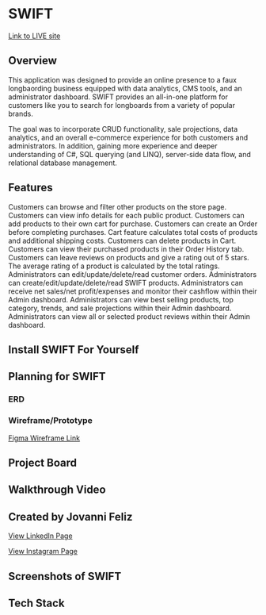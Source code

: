 # SWIFT
[Link to LIVE site]()

## Overview
This application was designed to provide an online presence to a faux longbaording business equipped with data analytics, CMS tools, and an administrator dashboard. SWIFT provides an all-in-one platform for customers like you to search for longboards from a variety of popular brands.

The goal was to incorporate CRUD functionality, sale projections, data analytics, and an overall e-commerce experience for both customers and administrators. In addition, gaining more experience and deeper understanding of C#, SQL querying (and LINQ), server-side data flow, and relational database management.

## Features

Customers can browse and filter other products on the store page.
Customers can view info details for each public product.
Customers can add products to their own cart for purchase.
Customers can create an Order before completing purchases.
Cart feature calculates total costs of products and additional shipping costs.
Customers can delete products in Cart.
Customers can view their purchased products in their Order History tab.
Customers can leave reviews on products and give a rating out of 5 stars.
The average rating of a product is calculated by the total ratings.
Administrators can edit/update/delete/read customer orders.
Administrators can create/edit/update/delete/read SWIFT products.
Administrators can receive net sales/net profit/expenses and monitor their cashflow within their Admin dashboard.
Administrators can view best selling products, top category, trends, and sale projections within their Admin dashboard.
Administrators can view all or selected product reviews within their Admin dashboard.

## Install SWIFT For Yourself


## Planning for SWIFT

### ERD

### Wireframe/Prototype
[Figma Wireframe Link](https://www.figma.com/file/A5JQGOYXT1jKDv4MttZ74m/Swift-Longboard-ECommerce?type=design&node-id=3%3A674&mode=design&t=dp67FSH6slpmLlEU-1)


## Project Board


## Walkthrough Video


## Created by Jovanni Feliz
[View LinkedIn Page](https://www.linkedin.com/in/jfeliz/)

[View Instagram Page](https://www.instagram.com/jojointech/?hl=en)



## Screenshots of SWIFT


## Tech Stack

